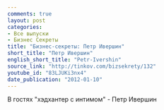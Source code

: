 ```yaml
---
comments: true
layout: post
categories:
- Все выпуски
- Бизнес Секреты
title: "Бизнес-секреты: Петр Ивершин"
short_title: "Петр Ивершин"
english_short_title: "Petr-Ivershin"
source_link: "http://tinkov.com/bizsekrety/132"
youtube_id: "83LJUKi3nx4"
date_publication: "2012-01-10"
---
```

В гостях "хэдхантер с интимом" - Петр Ивершин
